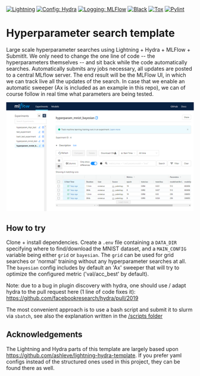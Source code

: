 <a href="https://pytorchlightning.ai/"><img alt="Lightning" src="https://img.shields.io/badge/-Lightning-792ee5?logo=pytorchlightning&logoColor=white"></a>
<a href="https://hydra.cc/"><img alt="Config: Hydra" src="https://img.shields.io/badge/Config-Hydra-89b8cd"></a>
<a href="https://mlflow.org/"><img alt="Logging: MLFlow" src="https://img.shields.io/badge/Logging-MLFlow-89b8cd"></a>
[![Black](https://github.com/NKI-AI/hyperparameter-search-template/actions/workflows/black.yml/badge.svg)](https://github.com/NKI-AI/hyperparameter-search-template/actions/workflows/black.yml)
[![Tox](https://github.com/NKI-AI/hyperparameter-search-template/actions/workflows/tox.yml/badge.svg)](https://github.com/NKI-AI/hyperparameter-search-template/actions/workflows/tox.yml)
[![Pylint](https://github.com/NKI-AI/hyperparameter-search-template/actions/workflows/pylint.yml/badge.svg)](https://github.com/NKI-AI/hyperparameter-search-template/actions/workflows/pylint.yml)
# Hyperparameter search template
Large scale hyperparameter searches using Lightning + Hydra + MLFlow + SubmitIt. We only need to change the one line of code -- the hyperparameters themselves -- and sit back while the code automatically searches. Automatically submits any jobs necessary, all updates are posted to a central MLflow server. The end result will be the MLFlow UI, in which we can track live all the updates of the search. In case that we enable an automatic sweeper (Ax is included as an example in this repo), we can of course follow in real time what parameters are being tested.

<p align="center">
  <img src="https://github.com/NKI-AI/hyperparameter-search-template/blob/main/images/mlflow.png" width="800"/>
</p>


## How to try
Clone + install dependencies. Create a `.env` file containing a `DATA_DIR` specifying where to find/download the MNIST dataset, and a `MAIN_CONFIG` variable being either `grid` or `bayesian`. The `grid` can be used for grid searches or 'normal' training without any hyperparameter searches at all. The `bayesian` config includes by default an 'Ax' sweeper that will try to optimize the configured metric ('val/acc_best' by default).

Note: due to a bug in plugin discovery with hydra, one should use / adapt hydra to the pull request here (1 line of code fixes it): https://github.com/facebookresearch/hydra/pull/2019

The most convenient approach is to use a bash script and submit it to slurm via `sbatch`, see also the explanation written in the [/scripts folder](scripts/)
## Acknowledgements
The Lightning and Hydra parts of this template are largely based upon https://github.com/ashleve/lightning-hydra-template. If you prefer yaml configs instead of the structured ones used in this project, they can be found there as well.
